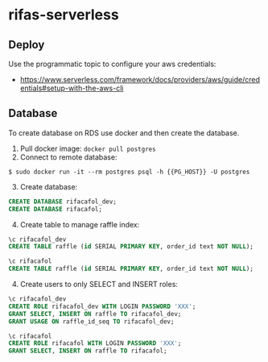 # rifas-serverless

## Deploy
Use the programmatic topic to configure your aws credentials:
- https://www.serverless.com/framework/docs/providers/aws/guide/credentials#setup-with-the-aws-cli

## Database
To create database on RDS use docker and then create the database.
1. Pull docker image: `docker pull postgres`
2. Connect to remote database: 
```docker
$ sudo docker run -it --rm postgres psql -h {{PG_HOST}} -U postgres
```
3. Create database: 
```sql
CREATE DATABASE rifacafol_dev;
CREATE DATABASE rifacafol;
```
4. Create table to manage raffle index:
```sql
\c rifacafol_dev
CREATE TABLE raffle (id SERIAL PRIMARY KEY, order_id text NOT NULL);

\c rifacafol
CREATE TABLE raffle (id SERIAL PRIMARY KEY, order_id text NOT NULL);
```
4. Create users to only SELECT and INSERT roles:
```sql
\c rifacafol_dev
CREATE ROLE rifacafol_dev WITH LOGIN PASSWORD 'XXX';
GRANT SELECT, INSERT ON raffle TO rifacafol_dev;
GRANT USAGE ON raffle_id_seq TO rifacafol_dev;

\c rifacafol
CREATE ROLE rifacafol WITH LOGIN PASSWORD 'XXX';
GRANT SELECT, INSERT ON raffle TO rifacafol;
```
